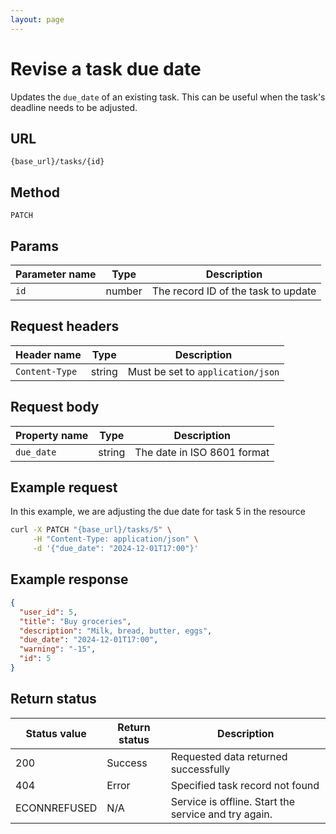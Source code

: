 ```yaml
---
layout: page
---
```


# Revise a task due date

Updates the `due_date` of an existing task. This can be useful when the task's deadline needs to be adjusted.

## URL

```shell
{base_url}/tasks/{id}
```

## Method
`PATCH`

## Params

| Parameter name | Type   | Description |
| -------------- | ------ | ----------- |
| `id`           | number | The record ID of the task to update |

## Request headers

| Header name    | Type   | Description                           |
| -------------- | ------ | ------------------------------------- |
| `Content-Type` | string | Must be set to `application/json`     |

## Request body

| Property name | Type   | Description |
| -------------- | ------ | ----------- |
| `due_date`     | string | The date in ISO 8601 format         |

## Example request

In this example, we are adjusting the due date for task 5 in the resource

```bash
curl -X PATCH "{base_url}/tasks/5" \
     -H "Content-Type: application/json" \
     -d '{"due_date": "2024-12-01T17:00"}'
```

## Example response

```json
{
  "user_id": 5,
  "title": "Buy groceries",
  "description": "Milk, bread, butter, eggs",
  "due_date": "2024-12-01T17:00",
  "warning": "-15",
  "id": 5
}
```

## Return status

| Status value | Return status | Description |
| ------------- | ----------- | ----------- |
| 200 | Success | Requested data returned successfully |
| 404 | Error | Specified task record not found |
|  ECONNREFUSED | N/A | Service is offline. Start the service and try again. |


